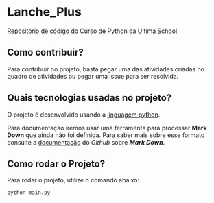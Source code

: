 Lanche_Plus
===========

Repositório de código do Curso de Python da Ultima School


Como contribuir?
----------------

Para contribuir no projeto, basta pegar uma das atividades criadas no quadro de atividades ou pegar uma issue para ser resolvida.

Quais tecnologias usadas no projeto?
------------------------------------

O projeto é desenvolvido usando a [linguagem python](https://www.python.org/).

Para documentação iremos usar uma ferramenta para processar **Mark Down** que ainda não foi definida. Para saber mais sobre esse formato consulte a [documentação](https://docs.github.com/en/get-started/writing-on-github/getting-started-with-writing-and-formatting-on-github/basic-writing-and-formatting-syntax) do *Github* sobre ***Mark Down***.

Como rodar o Projeto?
---------------------

Para rodar o projeto, utilize o comando abaixo:
```
python main.py
```
